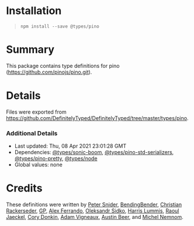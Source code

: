 # Installation
> `npm install --save @types/pino`

# Summary
This package contains type definitions for pino (https://github.com/pinojs/pino.git).

# Details
Files were exported from https://github.com/DefinitelyTyped/DefinitelyTyped/tree/master/types/pino.

### Additional Details
 * Last updated: Thu, 08 Apr 2021 23:01:28 GMT
 * Dependencies: [@types/sonic-boom](https://npmjs.com/package/@types/sonic-boom), [@types/pino-std-serializers](https://npmjs.com/package/@types/pino-std-serializers), [@types/pino-pretty](https://npmjs.com/package/@types/pino-pretty), [@types/node](https://npmjs.com/package/@types/node)
 * Global values: none

# Credits
These definitions were written by [Peter Snider](https://github.com/psnider), [BendingBender](https://github.com/BendingBender), [Christian Rackerseder](https://github.com/screendriver), [GP](https://github.com/paambaati), [Alex Ferrando](https://github.com/alferpal), [Oleksandr Sidko](https://github.com/mortiy), [Harris Lummis](https://github.com/lummish), [Raoul Jaeckel](https://github.com/raoulus), [Cory Donkin](https://github.com/Cooryd), [Adam Vigneaux](https://github.com/AdamVig), [Austin Beer](https://github.com/austin-beer), and [Michel Nemnom](https://github.com/Pegase745).
